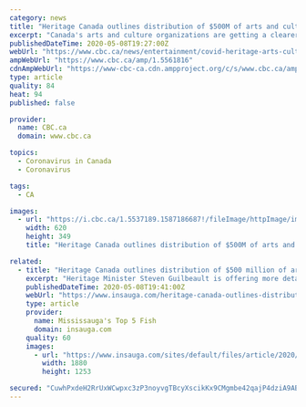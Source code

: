 ```yaml
---
category: news
title: "Heritage Canada outlines distribution of $500M of arts and culture COVID-19 support"
excerpt: "Canada's arts and culture organizations are getting a clearer picture of how the federal government plans to divide $500 million of COVID-19 support."
publishedDateTime: 2020-05-08T19:27:00Z
webUrl: "https://www.cbc.ca/news/entertainment/covid-heritage-arts-culture-funding-1.5561816"
ampWebUrl: "https://www.cbc.ca/amp/1.5561816"
cdnAmpWebUrl: "https://www-cbc-ca.cdn.ampproject.org/c/s/www.cbc.ca/amp/1.5561816"
type: article
quality: 84
heat: 94
published: false

provider:
  name: CBC.ca
  domain: www.cbc.ca

topics:
  - Coronavirus in Canada
  - Coronavirus

tags:
  - CA

images:
  - url: "https://i.cbc.ca/1.5537189.1587186687!/fileImage/httpImage/image.jpg_gen/derivatives/16x9_620/minister-of-canadian-heritage-steven-guilbeault.jpg"
    width: 620
    height: 349
    title: "Heritage Canada outlines distribution of $500M of arts and culture COVID-19 support"

related:
  - title: "Heritage Canada outlines distribution of $500 million of arts and culture COVID-19 support"
    excerpt: "Heritage Minister Steven Guilbeault is offering more details on which Canadian arts and culture organizations will benefit from $500 million of COVID-19 government support.The funding, and how the money will be distributed,"
    publishedDateTime: 2020-05-08T19:41:00Z
    webUrl: "https://www.insauga.com/heritage-canada-outlines-distribution-of-500-million-of-arts-and-culture-covid-19-support"
    type: article
    provider:
      name: Mississauga's Top 5 Fish
      domain: insauga.com
    quality: 60
    images:
      - url: "https://www.insauga.com/sites/default/files/article/2020/05/art.jpeg"
        width: 1880
        height: 1253

secured: "CuwhPxdeH2RrUxWCwpxc3zP3noyvgTBcyXscikKx9CMgmbe42qajP4dziA9ABP0S+k6zM77l3HUCZSMP9RztrrtIMhuRUpcfc6+hoATSwZ5CuPojkduF3Ub51cjq7+DAjYA43XBkairNRk3j/WmsZEOMGq1UddpzGz8xHWVPLziHklJRds78aSB/gJsyGT0WAsS1zcBG49LOS27zSDsz4w0JNRxvgA5uvcoh6eUweqqch2OiTWVUKaX0Bm1og/eMld3Koho6c9wWiTW3sWsdP04Ho+JFoHBOgVVc4KzsZ3/bx3J9K5c/ELm6mHKxLFZJZu5QCOL8aLYeZNnrzkz49OrJOn5yoEsK0MRks4kkkT++xQMamK0jezBmEzI5qa+Heb9UBQChCGa8lV4/UWeylzYvZ+2/JXKYFGgeXy01DK+XbZI27v7octropIis1kNPI1qM63emcbgSt0J5j+1ezVu04EhFOqKlxq02hyAIarA=;XvE8waCbWgd2sKGIewCM9Q=="
---
```


